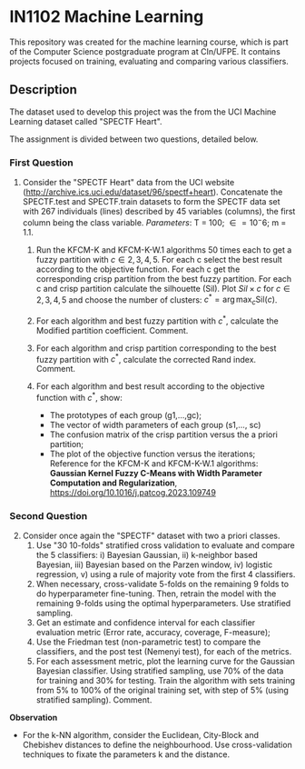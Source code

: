 # IN1102 Machine Learning

This repository was created for the machine learning course, which is part of the Computer Science postgraduate program at CIn/UFPE. It contains projects focused on training, evaluating and comparing various classifiers.

## Description

The dataset used to develop this project was the from the UCI Machine Learning dataset called "SPECTF Heart".  

The assignment is divided between two questions, detailed below.

### First Question

1. Consider the "SPECTF Heart" data from the UCI website (http://archive.ics.uci.edu/dataset/96/spectf+heart). Concatenate the SPECTF.test and SPECTF.train datasets to form the SPECTF data set with 267 individuals (lines) described by 45 variables (columns), the first column being the class variable. *Parameters*: T = 100; $\in = 10^-6$; m = 1.1.
   
    1. Run the KFCM-K and KFCM-K-W.1 algorithms 50 times each to get a fuzzy partition with $c\in{2,3,4,5}$. For each c select the best result according to the objective function. For each c get the corresponding crisp partition from the best fuzzy partition. For each c and crisp partition calculate the silhouette (Sil). Plot $Sil \times c$ for $c \in {2,3,4,5}$ and choose the number of clusters: $c^* = \arg \max_c \text{Sil}(c)$.

    2. For each algorithm and best fuzzy partition with $c^*$, calculate the Modified partition coefficient. Comment.
    
    3. For each algorithm and crisp partition corresponding to the best fuzzy partition with $c^*$, calculate the corrected Rand index. Comment.

    4. For each algorithm and best result according to the objective function with $c^*$, show: 
        * The prototypes of each group (g1,...,gc); 
        * The vector of width parameters of each group (s1,..., sc) 
        * The confusion matrix of the crisp partition versus the a priori partition; 
        * The plot of the objective function versus the iterations;
Reference for the KFCM-K and KFCM-K-W.1 algorithms: **Gaussian Kernel Fuzzy C-Means with Width Parameter Computation and Regularization**,
https://doi.org/10.1016/j.patcog.2023.109749

### Second Question
2. Consider once again the "SPECTF" dataset with two a priori classes.
   1. Use "30 10-folds" stratified cross validation to evaluate and compare the 5 classifiers: i) Bayesian Gaussian, ii) k-neighbor based Bayesian, iii) Bayesian based on the Parzen window, iv) logistic regression, v) using a rule of majority vote from the first 4 classifiers. 
   2. When necessary, cross-validate 5-folds on the remaining 9 folds to do hyperparameter fine-tuning. Then, retrain the model with the remaining 9-folds using the optimal hyperparameters. Use stratified sampling.
   3. Get an estimate and confidence interval for each classifier evaluation metric (Error rate, accuracy, coverage, F-measure);
   4. Use the Friedman test (non-parametric test) to compare the classifiers, and the post test (Nemenyi test), for each of the metrics. 
   5. For each assessment metric, plot the learning curve for the Gaussian Bayesian classifier. Using stratified sampling, use 70% of the data for training and 30% for testing. Train the algorithm with sets training from 5% to 100% of the original training set, with step of 5% (using stratified sampling). Comment.
   
**Observation**
- For the k-NN algorithm, consider the Euclidean, City-Block and Chebishev distances to define the neighbourhood. Use cross-validation techniques to fixate the parameters k and the distance.

